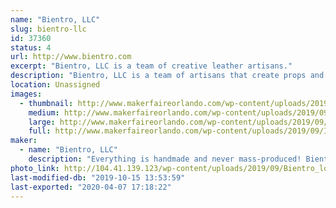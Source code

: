 ```yaml
---
name: "Bientro, LLC"
slug: bientro-llc
id: 37360
status: 4
url: http://www.bientro.com
excerpt: "Bientro, LLC is a team of creative leather artisans."
description: "Bientro, LLC is a team of artisans that create props and accessories from leather, high-grade gemstones and crystals, and bright aluminum for chainmaille jewelry."
location: Unassigned
images:
  - thumbnail: http://www.makerfaireorlando.com/wp-content/uploads/2019/09/InstagramCapture_6b6a26b8-bb25-4dfa-864a-19eeb34d2236.jpg
    medium: http://www.makerfaireorlando.com/wp-content/uploads/2019/09/InstagramCapture_6b6a26b8-bb25-4dfa-864a-19eeb34d2236.jpg
    large: http://www.makerfaireorlando.com/wp-content/uploads/2019/09/InstagramCapture_6b6a26b8-bb25-4dfa-864a-19eeb34d2236.jpg
    full: http://www.makerfaireorlando.com/wp-content/uploads/2019/09/InstagramCapture_6b6a26b8-bb25-4dfa-864a-19eeb34d2236.jpg
maker:
  - name: "Bientro, LLC"
    description: "Everything is handmade and never mass-produced! Bientro, LLC are local leather artists at various shops in Central Florida. We create handcrafted leather goods and original art. We love steampunk and cosplayers and will work with you to create custom leather goods. Everything we make is unique and takes time to craft. At Bientro Leather, we use real leather, high-grade gemstones and crystals, and bright aluminum for the chainmaille jewelry."
photo_link: http://104.41.139.123/wp-content/uploads/2019/09/Bientro_logo_FB500.jpg
last-modified-db: "2019-10-15 13:53:59"
last-exported: "2020-04-07 17:18:22"
---
```

